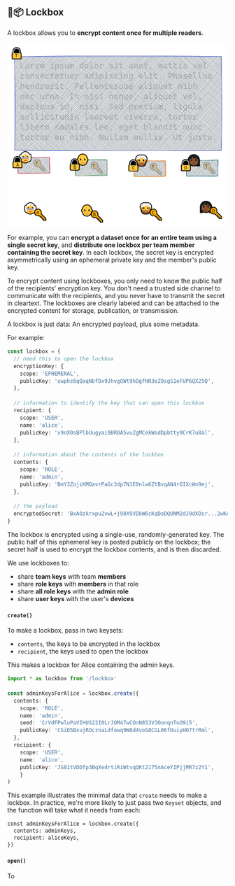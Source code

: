 ﻿## 🔐📦 Lockbox

A lockbox allows you to **encrypt content once for multiple readers**.

<img src='../../docs/img/lockboxes.png' width='500' />

For example, you can **encrypt a dataset once for an entire team using a single secret key**, and
**distribute one lockbox per team member containing the secret key**. In each lockbox, the secret key is encrypted
asymmetrically using an ephemeral private key and the member's public key.

To encrypt content using lockboxes, you only need to know the public half of the recipients' encryption key. You don't need a trusted
side channel to communicate with the recipients, and you never have to transmit the secret in
cleartext. The lockboxes are clearly labeled and can be attached to the encrypted content for
storage, publication, or transmission.

A lockbox is just data: An encrypted payload, plus some metadata.

For example:

```ts
const lockbox = {
  // need this to open the lockbox
  encryptionKey: {
    scope: 'EPHEMERAL',
    publicKey: 'uwphz8qQaqNbfDx9JhvgOWt9hOgfNR3eZ0sgS1eFUP6QX25Q',
  },

  // information to identify the key that can open this lockbox
  recipient: {
    scope: 'USER',
    name: 'alice',
    publicKey: 'x9nX0sBPlbUugyai9BR0A5vuZgMCekWodDpbtty9CrK7u8al',
  },

  // information about the contents of the lockbox
  contents: {
    scope: 'ROLE',
    name: 'admin',
    publicKey: 'BmY3ZojiKMQavrPaGc3dp7N1E0nlw6ZtBvqAN4rOIXcWn9ej',
  },

  // the payload
  encryptedSecret: 'BxAOzkrxpu2vwL+j98X9VDkW6cKqDoDQUNM2dJ9dXDsr...2wKeaT0T5wi0JVGh2lbW2VG5==',
}
```

The lockbox is encrypted using a single-use, randomly-generated key. The public half of this
ephemeral key is posted publicly on the lockbox; the secret half is used to encrypt the lockbox
contents, and is then discarded.

We use lockboxes to:

- share **team keys** with team **members**
- share **role keys** with **members** in that role
- share **all role keys** with the **admin role**
- share **user keys** with the user's **devices**

#### `create()`

To make a lockbox, pass in two keysets:

- `contents`, the keys to be encrypted in the lockbox
- `recipient`, the keys used to open the lockbox

This makes a lockbox for Alice containing the admin keys.

```ts
import * as lockbox from '/lockbox'

const adminKeysForAlice = lockbox.create({
  contents: {
    scope: 'ROLE',
    name: 'admin',
    seed: 'CrVdFPwluPaVIHUS22I0LrJOM47wCOnN853V3OonqnToO9i5',
  	publicKey: 'CSiD5BxujROcznaLdfowq9W8d4voS8CGL06fOuiyHO7trRml',
  },
  recipient: {
  	scope: 'USER',
  	name: 'alice',
  	publicKey: 'JG81tVDDfp3BqXedrtiRiWtvqQKt2175nAceYIPjjMR7z2Y1',
	}
)
```

This example illustrates the minimal data that `create` needs to make a lockbox. In practice, we're more likely to just pass two `Keyset` objects, and the function will take what it needs from each:

```tsx
const adminKeysForAlice = lockbox.create({
  contents: adminKeys,
  recipient: aliceKeys,
})
```

#### `open()`

To
